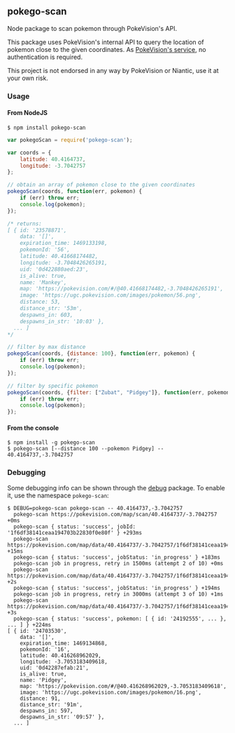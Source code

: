 ## pokego-scan

Node package to scan pokemon through PokeVision's API.

This package uses PokeVision's internal API to query the location
of pokemon close to the given coordinates. As [PokeVision's service](https://pokevision.com/),
no authentication is required.

This project is not endorsed in any way by PokeVision or Niantic,
use it at your own risk.

### Usage

#### From NodeJS

```
$ npm install pokego-scan
```

```js
var pokegoScan = require('pokego-scan');

var coords = {
    latitude: 40.4164737,
    longitude: -3.7042757
};

// obtain an array of pokemon close to the given coordinates
pokegoScan(coords, function(err, pokemon) {
    if (err) throw err;
    console.log(pokemon);
});

/* returns:
[ { id: '23578871',
    data: '[]',
    expiration_time: 1469133198,
    pokemonId: '56',
    latitude: 40.41668174482,
    longitude: -3.7048426265191,
    uid: '0d422880aed:23',
    is_alive: true,
    name: 'Mankey',
    map: 'https://pokevision.com/#/@40.41668174482,-3.7048426265191',
    image: 'https://ugc.pokevision.com/images/pokemon/56.png',
    distance: 53,
    distance_str: '53m',
    despawns_in: 603,
    despawns_in_str: '10:03' },
  ... ]
*/

// filter by max distance
pokegoScan(coords, {distance: 100}, function(err, pokemon) {
    if (err) throw err;
    console.log(pokemon);
});

// filter by specific pokemon
pokegoScan(coords, {filter: ["Zubat", "Pidgey"]}, function(err, pokemon) {
    if (err) throw err;
    console.log(pokemon);
});

```

#### From the console

```
$ npm install -g pokego-scan
$ pokego-scan [--distance 100 --pokemon Pidgey] -- 40.4164737,-3.7042757
```

### Debugging

Some debugging info can be shown through the [debug](https://www.npmjs.com/package/debug) package. To enable it, use the namespace `pokego-scan`:

```
$ DEBUG=pokego-scan pokego-scan -- 40.4164737,-3.7042757
  pokego-scan https://pokevision.com/map/scan/40.4164737/-3.7042757 +0ms
  pokego-scan { status: 'success', jobId: '1f6df38141ceaa194703b22830f0e80f' } +293ms
  pokego-scan https://pokevision.com/map/data/40.4164737/-3.7042757/1f6df38141ceaa194703b22830f0e80f +15ms
  pokego-scan { status: 'success', jobStatus: 'in_progress' } +183ms
  pokego-scan job in progress, retry in 1500ms (attempt 2 of 10) +0ms
  pokego-scan https://pokevision.com/map/data/40.4164737/-3.7042757/1f6df38141ceaa194703b22830f0e80f +2s
  pokego-scan { status: 'success', jobStatus: 'in_progress' } +194ms
  pokego-scan job in progress, retry in 3000ms (attempt 3 of 10) +1ms
  pokego-scan https://pokevision.com/map/data/40.4164737/-3.7042757/1f6df38141ceaa194703b22830f0e80f +3s
  pokego-scan { status: 'success', pokemon: [ { id: '24192555', ... }, ... ] } +224ms
[ { id: '24703530',
    data: '[]',
    expiration_time: 1469134868,
    pokemonId: '16',
    latitude: 40.416268962029,
    longitude: -3.7053183409618,
    uid: '0d42287efab:21',
    is_alive: true,
    name: 'Pidgey',
    map: 'https://pokevision.com/#/@40.416268962029,-3.7053183409618',
    image: 'https://ugc.pokevision.com/images/pokemon/16.png',
    distance: 91,
    distance_str: '91m',
    despawns_in: 597,
    despawns_in_str: '09:57' },
  ... ]
```
